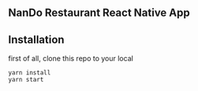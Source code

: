 ## NanDo Restaurant React Native App

## Installation
first of all, clone this repo to your local

```
yarn install
yarn start
```
